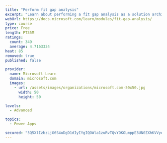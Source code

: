 ```yaml
---
title: "Perform fit gap analysis"
excerpt: "Learn about performing a fit gap analysis as a solution architect for Dynamics 365 and Microsoft Power Platform."
webUrl: https://docs.microsoft.com/learn/modules/fit-gap-analysis/
type: course
price: Free
length: PT35M
ratings:
  count: 349
  average: 4.7163324
heat: 85
removed: true
published: false

provider:
  name: Microsoft Learn
  domain: microsoft.com
  images:
    - url: /assets/images/organizations/microsoft.com-50x50.jpg
      width: 50
      height: 50

levels:
  - Advanced

topics:
  - Power Apps

secured: "5Q5XlIzbzLjG6S4uDgD1dIyIYgIQOWla1zuRvTQvYOKOLmppE3UN0ZXhKVVye2fZKysJhu6DHchrNQJDV1fjufOMdz2Azqkm00WJHC5TUW7XDVEYcqn+I0UnzV2VQE7sgPth8eyvLKyYttxru9i+69AEYHawBqaqTXj0+7GhzP0z2CPlOibzAfzHsk496ciNs3LV79YoZ2AyDlBmtFP7oVaIIJ4hQfMO7ccT09Ic66T/BCzhqesIHm3ztrrEuIBzTATSBAv7Y+bV4EFhnRn4n4RDbKTWo8Z4z6mpOv1fshrWqV75XH59/luOvgRJ+A7wvYzhvt9HBezfI8DTW2jEjBv9A/D1WJAtb47xf6OQY2mwPxqATQJNHAoquN4yzAQJxYR+co8VNlUbeq0UVVhNrT9GoRJpQndBxY7iKQoRso0=;HCdo0H2wX1+yICWGoW1ZsA=="
---
```


